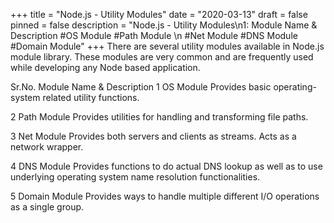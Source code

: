 +++
title = "Node.js - Utility Modules"
date = "2020-03-13"
draft = false
pinned = false
description = "Node.js - Utility Modules\n1:  Module Name & Description  #OS Module   #Path Module \n  #Net Module   #DNS Module      #Domain Module"
+++
There are several utility modules available in Node.js module library. These modules are very common and are frequently used while developing any Node based application.

Sr.No.	Module Name & Description 1	OS Module
Provides basic operating-system related utility functions.

2	Path Module Provides utilities for handling and transforming file paths.

3	Net Module Provides both servers and clients as streams. Acts as a network wrapper.

4	DNS Module Provides functions to do actual DNS lookup as well as to use underlying operating system name resolution functionalities.

5	Domain Module Provides ways to handle multiple different I/O operations as a single group.